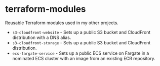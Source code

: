 # terraform-modules

Reusable Terraform modules used in my other projects.

* `s3-cloudfront-website` - Sets up a public S3 bucket and CloudFront distribution with a DNS alias.
* `s3-cloudfront-storage` - Sets up a public S3 bucket and CloudFront distribution.
* `ecs-fargate-service` - Sets up a public ECS service on Fargate in a nominated ECS cluster with an image from an existing ECR repository.
